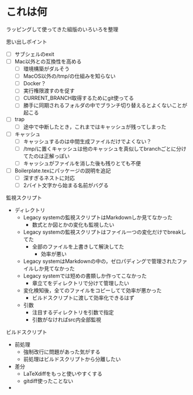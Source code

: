 # これは何

ラッピングして使ってきた組版のいろいろを整理

思い出しポイント

- [ ] サブシェルのexit
- [ ] Mac以外との互換性を高める
  - [ ] 環境構築がダルそう
  - [ ] MacOS以外の/tmp/の仕組みを知らない
  - [ ] Docker？
  - [ ] 実行権限渡すのを促す
  - [ ] CURRENT_BRANCH取得するためにgit使ってる
  - [ ] 勝手に同期されるフォルダの中でブランチ切り替えるとよくないことが起こる
- [ ] trap
  - [ ] 途中で中断したとき，これまではキャッシュが残ってしまった
- [ ] キャッシュ
  - [ ] キャッシュするのは中間生成ファイルだけでよくない？
  - [ ] /tmp/に置くキャッシュは他のキャッシュを真似してbranchごとに分けてたのは正解っぽい
  - [ ] キャッシュがファイルを消した後も残りとても不便
- [ ] Boilerplate.texにパッケージの説明を追記
  - [ ] 深すぎるネストに対応
  - [ ] 2バイト文字から始まる名前がバグる

監視スクリプト

- ディレクトリ
  - Legacy systemの監視スクリプトはMarkdownしか見てなかった
    - 数式とか図とかの変化も監視したい
  - Legacy systemの監視スクリプトはファイル一つの変化だけでbreakしてた
    - 全部のファイルを上書きして解決してた
      - 効率が悪い
  - Legacy systemはMarkdownの中の，ゼロパディングで管理されたファイルしか見てなかった
  - Legacy systemでは短めの書類しか作ってこなかった
    - 章立てをディレクトリで分けて管理したい
  - 変化検知後，全てのファイルをコピーしてて効率が悪かった
    - ビルドスクリプトに渡して効率化できるはず
  - 引数
    - 注目するディレクトリを引数で指定
    - 引数がなければsrc内全部監視

<!--
- 情報
  - [ ] 前後（ビフォーアフター）
  - [ ] ディレクトリ（）target
    - [x] 番号
    - [x] イレギュラー・連想
  - [ ] バッファー　Target_1[target_0]=ハッシュ
    - [ ] ファイル名に新しく識別番号を割り振る，
    - [ ] 連想配列
    - [ ] target_0["aaa"]=1，インクリメント
    - [ ] 要素数分回す，回す点に関しては要素数だけが大事
    - [ ] 必要なのは要素数だけ
      - [ ] 要素数_1["${target}"]=インクリメントで数えた要素数
      - [ ] インクリメント必要？
  - [ ] 変化検知後は配列を初期化

  - [ ] ゼロパディングしてた理由
    - [ ] エディタで表示されるファイルが辞書順で整数順ではなくて不便だった
    - [ ] メモ
  - [ ] 状態変数で管理するメリット
    - [ ] 擬多次元配列を使う時に引数が少なく済む
  - [ ] 将来的に，状態変数を文字列ではなくpartのような配列として管理したい
      配列を使えばもっとメタ的操作ができそう

    
ファイルの数が変わったら

増減に関わるファイルを探す
探すために名前を控える
控えた名前と現在の名前を比較
第一周と変更後の周回のみ名前を上書きする
名前のリストが必要
最後まで探し切る
for文の中で，何周目なのか知るためにインクリメント必要？
名称変更を考えると，増えたファイルと減ったファイル両方考えないといけない

-->
  
ビルドスクリプト

- 前処理
  - 強制改行に問題があった気がする
  - 前処理はビルドスクリプトから分離したい
- 差分
  - LaTeXdiffをもっと使いやすくする
  - gitdiff使ったことない
- 